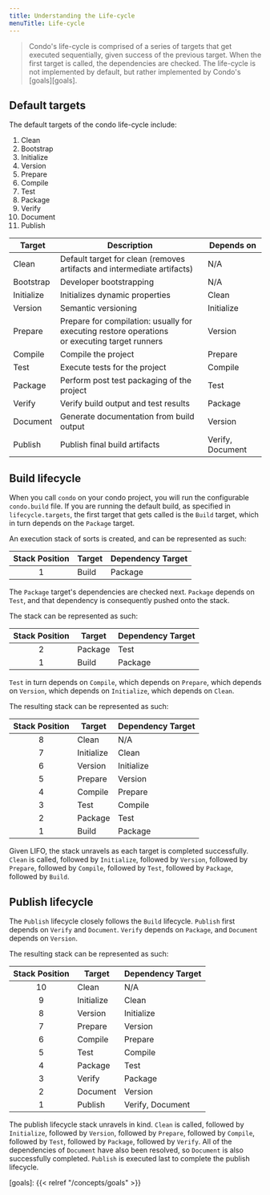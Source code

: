 ```yaml
---
title: Understanding the Life-cycle
menuTitle: Life-cycle
---
```


> Condo's life-cycle is comprised of a series of targets that get executed sequentially, given success of the previous
target. When the first target is called, the dependencies are checked. The life-cycle is not implemented by default,
but rather implemented by Condo's [goals][goals].

## Default targets

The default targets of the condo life-cycle include:

1. Clean
2. Bootstrap
3. Initialize
4. Version
5. Prepare
6. Compile
7. Test
8. Package
9. Verify
10. Document
11. Publish

Target       | Description                                                               | Depends on
-------------|---------------------------------------------------------------------------|----------------------------
Clean        | Default target for clean (removes artifacts and intermediate artifacts)   | N/A
Bootstrap    | Developer bootstrapping                                                   | N/A
Initialize   | Initializes dynamic properties                                            | Clean
Version      | Semantic versioning                                                       | Initialize
Prepare      | Prepare for compilation: usually for executing restore operations <br>or executing target runners | Version
Compile      | Compile the project                                                       | Prepare
Test         | Execute tests for the project                                             | Compile
Package      | Perform post test packaging of the project                                | Test
Verify       | Verify build output and test results                                      | Package
Document     | Generate documentation from build output                                  | Version
Publish      | Publish final build artifacts                                             | Verify, Document

## Build lifecycle

When you call `condo` on your condo project, you will run the configurable `condo.build` file. If you are
running the default build, as specified in `lifecycle.targets`, the first target that gets called is the `Build`
target, which in turn depends on the `Package` target.

An execution stack of sorts is created, and can be represented as such:

|Stack Position | Target            | Dependency Target |
|:-------------:|-------------------|-------------------|
|1              |Build              | Package           |

The `Package` target's dependencies are checked next. `Package` depends on `Test`, and that dependency is
consequently pushed onto the stack.

The stack can be represented as such:

|Stack Position | Target            | Dependency Target |
|:-------------:|-------------------|-------------------|
|2              |Package            | Test              |
|1              |Build              | Package           |

`Test` in turn depends on `Compile`, which depends on `Prepare`, which depends on `Version`, which
depends on `Initialize`, which depends on `Clean`.

The resulting stack can be represented as such:

|Stack Position | Target            | Dependency Target |
|:-------------:|-------------------|-------------------|
|8              |Clean              | N/A               |
|7              |Initialize         | Clean             |
|6              |Version            | Initialize        |
|5              |Prepare            | Version           |
|4              |Compile            | Prepare           |
|3              |Test               | Compile           |
|2              |Package            | Test              |
|1              |Build              | Package           |

Given LIFO, the stack unravels as each target is completed successfully. `Clean` is called, followed by
`Initialize`, followed by `Version`, followed by `Prepare`, followed by `Compile`, followed by
`Test`, followed by `Package`, followed by `Build`.

## Publish lifecycle
The `Publish` lifecycle closely follows the `Build` lifecycle. `Publish` first depends on `Verify` and
`Document`. `Verify` depends on `Package`, and `Document` depends on `Version`.

The resulting stack can be represented as such:

|Stack Position | Target            | Dependency Target |
|:-------------:|-------------------|-------------------|
|10             |Clean              | N/A               |
|9              |Initialize         | Clean             |
|8              |Version            | Initialize        |
|7              |Prepare            | Version           |
|6              |Compile            | Prepare           |
|5              |Test               | Compile           |
|4              |Package            | Test              |
|3              |Verify             | Package           |
|2              |Document           | Version           |
|1              |Publish            | Verify, Document  |

The publish lifecycle stack unravels in kind. `Clean` is called, followed by `Initialize`, followed by
`Version`, followed by `Prepare`, followed by `Compile`, followed by `Test`, followed by `Package`,
followed by `Verify`. All of the dependencies of `Document` have also been resolved, so `Document` is also
successfully completed. `Publish` is executed last to complete the publish lifecycle.

[goals]: {{< relref "/concepts/goals" >}}
